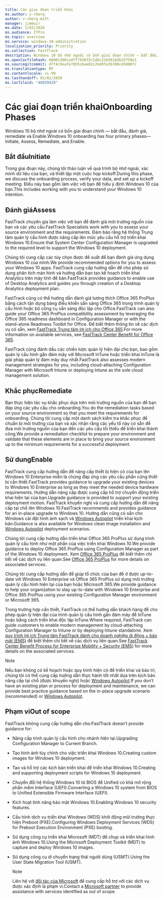 ```yaml
---
title: Các giai đoạn triển khai
ms.author: v-rberg
author: v-rberg-msft
manager: jimmuir
ms.date: 1/03/2020
ms.audience: ITPro
ms.topic: overview
ms.service: windows-10-administration
localization_priority: Priority
ms.collection: FastTrack
description: Windows 10 bộ nhớ ngoài có bốn giai đoạn chính — bắt đầu, đánh giá, remediate và Enable.
ms.openlocfilehash: 60001360ca4ff793033c1dbc21b561bdb25f58e1
ms.sourcegitcommit: d7f4c9eafe7855c6ae02c2bd0fe3b700c458007c
ms.translationtype: MT
ms.contentlocale: vi-VN
ms.lasthandoff: 01/02/2020
ms.locfileid: "40929420"
---
```

# <a name="onboarding-phases"></a><span data-ttu-id="9dde0-103">Các giai đoạn triển khai</span><span class="sxs-lookup"><span data-stu-id="9dde0-103">Onboarding Phases</span></span>

<span data-ttu-id="9dde0-104">Windows 10 bộ nhớ ngoài có bốn giai đoạn chính — bắt đầu, đánh giá, remediate và Enable.</span><span class="sxs-lookup"><span data-stu-id="9dde0-104">Windows 10 onboarding has four primary phases—Initiate, Assess, Remediate, and Enable.</span></span>

## <a name="initiate"></a><span data-ttu-id="9dde0-105">Bắt đầu</span><span class="sxs-lookup"><span data-stu-id="9dde0-105">Initiate</span></span>

<span data-ttu-id="9dde0-106">Trong giai đoạn này, chúng tôi thảo luận về quá trình bộ nhớ ngoài, xác minh dữ liệu của bạn, và thiết lập một cuộc họp kickoff.</span><span class="sxs-lookup"><span data-stu-id="9dde0-106">During this phase, we discuss the onboarding process, verify your data, and set up a kickoff meeting.</span></span> <span data-ttu-id="9dde0-107">Điều này bao gồm làm việc với bạn để hiểu ý định Windows 10 của bạn.</span><span class="sxs-lookup"><span data-stu-id="9dde0-107">This includes working with you to understand your Windows 10 intention.</span></span>

## <a name="assess"></a><span data-ttu-id="9dde0-108">Đánh giá</span><span class="sxs-lookup"><span data-stu-id="9dde0-108">Assess</span></span>

<span data-ttu-id="9dde0-109">FastTrack chuyên gia làm việc với bạn để đánh giá môi trường nguồn của bạn và các yêu cầu.</span><span class="sxs-lookup"><span data-stu-id="9dde0-109">FastTrack Specialists work with you to assess your source environment and the requirements.</span></span> <span data-ttu-id="9dde0-110">Đảm bảo rằng hệ thống Trung tâm quản lý cấu hình được nâng cấp lên mức yêu cầu hỗ trợ triển khai Windows 10.</span><span class="sxs-lookup"><span data-stu-id="9dde0-110">Ensure that System Center Configuration Manager is upgraded to the required level to support the Windows 10 deployment.</span></span> 

<span data-ttu-id="9dde0-111">Chúng tôi cung cấp các tùy chọn được đề xuất để bạn đánh giá ứng dụng Windows 10 của mình.</span><span class="sxs-lookup"><span data-stu-id="9dde0-111">We provide recommended options for you to assess your Windows 10 apps.</span></span> <span data-ttu-id="9dde0-112">FastTrack cung cấp hướng dẫn để cho phép sử dụng phân tích màn hình và hướng dẫn bạn tạo kế hoạch triển khai Analytics trên máy tính để bàn.</span><span class="sxs-lookup"><span data-stu-id="9dde0-112">FastTrack provides guidance to enable use of Desktop Analytics and guides you through creation of a Desktop Analytics deployment plan.</span></span>

<span data-ttu-id="9dde0-113">FastTrack cũng có thể hướng dẫn đánh giá tương thích Office 365 ProPlus bằng cách tận dụng bảng điều khiển sẵn sàng Office 365 trong trình quản lý cấu hình hoặc bộ công cụ sẵn sàng độc lập cho Office.</span><span class="sxs-lookup"><span data-stu-id="9dde0-113">FastTrack can also guide your Office 365 ProPlus compatibility assessment by leveraging the Office 365 readiness dashboard in Configuration Manager or with the stand-alone Readiness Toolkit for Office.</span></span> <span data-ttu-id="9dde0-114">Để biết thêm thông tin về các dịch vụ có sẵn, xem [FastTrack Trung tâm lợi ích cho Office 365](O365-fasttrack-benefit-for-office-365.md).</span><span class="sxs-lookup"><span data-stu-id="9dde0-114">For more information on available services, see [FastTrack Center Benefit for Office 365](O365-fasttrack-benefit-for-office-365.md).</span></span> 

<span data-ttu-id="9dde0-115">FastTrack cũng đánh dấu các chiến lược quản lý hiện đại cho bạn, bao gồm quản lý cấu hình gắn đám mây với Microsoft InTune hoặc triển khai InTune là giải pháp quản lý đám mây duy nhất.</span><span class="sxs-lookup"><span data-stu-id="9dde0-115">FastTrack also assesses modern management strategies for you, including cloud-attaching Configuration Manager with Microsoft Intune or deploying Intune as the sole cloud management solution.</span></span>

## <a name="remediate"></a><span data-ttu-id="9dde0-116">Khắc phục</span><span class="sxs-lookup"><span data-stu-id="9dde0-116">Remediate</span></span>

<span data-ttu-id="9dde0-117">Bạn thực hiện tác vụ khắc phục dựa trên môi trường nguồn của bạn để bạn đáp ứng các yêu cầu cho onboarding.</span><span class="sxs-lookup"><span data-stu-id="9dde0-117">You do the remediation tasks based on your source environment so that you meet the requirements for onboarding.</span></span> <span data-ttu-id="9dde0-118">Chúng tôi cung cấp một danh sách kiểm tra khắc phục để chuẩn bị môi trường của bạn và xác nhận rằng các yếu tố này có sẵn để đưa môi trường nguồn của bạn đến các yêu cầu tối thiểu để triển khai thành công.</span><span class="sxs-lookup"><span data-stu-id="9dde0-118">We provide a remediation checklist to prepare your environment and validate that these elements are in place to bring your source environment up to the minimum requirements for a successful deployment.</span></span> 

## <a name="enable"></a><span data-ttu-id="9dde0-119">Sử dung</span><span class="sxs-lookup"><span data-stu-id="9dde0-119">Enable</span></span>

<span data-ttu-id="9dde0-120">FastTrack cung cấp hướng dẫn để nâng cấp thiết bị hiện có của bạn lên Windows 10 Enterprise miễn là chúng đáp ứng các yêu cầu phần cứng thiết bị cần thiết.</span><span class="sxs-lookup"><span data-stu-id="9dde0-120">FastTrack provides guidance to upgrade your existing devices to Windows 10 Enterprise as long as they meet the needed device hardware requirements.</span></span> <span data-ttu-id="9dde0-121">Hướng dẫn nâng cấp được cung cấp hỗ trợ chuyển động triển khai hiện tại của bạn.</span><span class="sxs-lookup"><span data-stu-id="9dde0-121">Upgrade guidance is provided to support your existing deployment motion.</span></span> <span data-ttu-id="9dde0-122">FastTrack khuyến nghị và cung cấp hướng dẫn để nâng cấp tại chỗ lên Windows 10.</span><span class="sxs-lookup"><span data-stu-id="9dde0-122">FastTrack recommends and provides guidance for an in-place upgrade to Windows 10.</span></span> <span data-ttu-id="9dde0-123">Hướng dẫn cũng có sẵn cho Windows cài đặt hình ảnh sạch và [Windows Autopilot](EMS-onboarding-phases.md#windows-autopilot) triển khai kịch bản.</span><span class="sxs-lookup"><span data-stu-id="9dde0-123">Guidance is also available for Windows clean image installation and [Windows Autopilot](EMS-onboarding-phases.md#windows-autopilot) deployment scenarios.</span></span> 

<span data-ttu-id="9dde0-124">Chúng tôi cung cấp hướng dẫn triển khai Office 365 ProPlus sử dụng trình quản lý cấu hình như một phần của việc triển khai Windows 10.</span><span class="sxs-lookup"><span data-stu-id="9dde0-124">We provide guidance to deploy Office 365 ProPlus using Configuration Manager as part of the Windows 10 deployment.</span></span> <span data-ttu-id="9dde0-125">Xem [Office 365 ProPlus](O365-onboarding-and-migration.md#office-365-proplus) để biết thêm chi tiết về các dịch vụ liên quan.</span><span class="sxs-lookup"><span data-stu-id="9dde0-125">See [Office 365 ProPlus](O365-onboarding-and-migration.md#office-365-proplus) for more details on associated services.</span></span>

<span data-ttu-id="9dde0-126">Chúng tôi cung cấp hướng dẫn để giúp tổ chức của bạn để ở được up-to-date với Windows 10 Enterprise và Office 365 ProPlus sử dụng môi trường quản lý cấu hình hiện tại của bạn hoặc Microsoft 365.</span><span class="sxs-lookup"><span data-stu-id="9dde0-126">We provide guidance to help your organization to stay up-to-date with Windows 10 Enterprise and Office 365 ProPlus using your existing Configuration Manager environment or Microsoft 365.</span></span>

<span data-ttu-id="9dde0-127">Trong trường hợp cần thiết, FastTrack có thể hướng dẫn khách hàng để cho phép quản lý hiện đại của trình quản lý cấu hình gắn đám mây để InTune hoặc bằng cách triển khai độc lập InTune.</span><span class="sxs-lookup"><span data-stu-id="9dde0-127">Where required, FastTrack can guide customers to enable modern management by cloud-attaching Configuration Manager to Intune or by deploying Intune standalone.</span></span> <span data-ttu-id="9dde0-128">Xem [quy trình lợi ích Trung tâm FastTrack dành cho doanh nghiệp di động + bảo mật (EMS)](EMS-fasttrack-process.md) để biết thêm chi tiết về các dịch vụ liên quan.</span><span class="sxs-lookup"><span data-stu-id="9dde0-128">See [FastTrack Center Benefit Process for Enterprise Mobility + Security (EMS)](EMS-fasttrack-process.md) for more details on the associated services.</span></span>

> [!NOTE]
> <span data-ttu-id="9dde0-129">Nếu bạn không có kế hoạch hoặc quy trình hiện có để triển khai và bảo trì, chúng tôi có thể cung cấp hướng dẫn thực hành tốt nhất dựa trên kịch bản nâng cấp tại chỗ (được khuyến nghị) hoặc [Windows Autopilot](EMS-onboarding-phases.md#windows-autopilot).</span><span class="sxs-lookup"><span data-stu-id="9dde0-129">If you don’t have an existing plan or process for deployment and maintenance, we can provide best practice guidance based on the in-place upgrade scenario (recommended) or [Windows Autopilot](EMS-onboarding-phases.md#windows-autopilot).</span></span>

## <a name="out-of-scope"></a><span data-ttu-id="9dde0-130">Phạm vi</span><span class="sxs-lookup"><span data-stu-id="9dde0-130">Out of scope</span></span>

<span data-ttu-id="9dde0-131">FastTrack không cung cấp hướng dẫn cho:</span><span class="sxs-lookup"><span data-stu-id="9dde0-131">FastTrack doesn’t provide guidance for:</span></span>

- <span data-ttu-id="9dde0-132">Nâng cấp trình quản lý cấu hình cho nhánh hiện tại.</span><span class="sxs-lookup"><span data-stu-id="9dde0-132">Upgrading Configuration Manager to Current Branch.</span></span>
- <span data-ttu-id="9dde0-133">Tạo hình ảnh tùy chỉnh cho việc triển khai Windows 10.</span><span class="sxs-lookup"><span data-stu-id="9dde0-133">Creating custom images for Windows 10 deployment.</span></span>
- <span data-ttu-id="9dde0-134">Tạo và hỗ trợ các kịch bản triển khai để triển khai Windows 10.</span><span class="sxs-lookup"><span data-stu-id="9dde0-134">Creating and supporting deployment scripts for Windows 10 deployment.</span></span>
- <span data-ttu-id="9dde0-135">Chuyển đổi hệ thống Windows 10 từ BIOS để Unified có khả mở rộng phần mềm Interface (UEFI).</span><span class="sxs-lookup"><span data-stu-id="9dde0-135">Converting a Windows 10 system from BIOS to Unified Extensible Firmware Interface (UEFI).</span></span>
- <span data-ttu-id="9dde0-136">Kích hoạt tính năng bảo mật Windows 10.</span><span class="sxs-lookup"><span data-stu-id="9dde0-136">Enabling Windows 10 security features.</span></span> 
- <span data-ttu-id="9dde0-137">Cấu hình dịch vụ triển khai Windows (WDS) khởi động môi trường thực hiện Preboot (PXE).</span><span class="sxs-lookup"><span data-stu-id="9dde0-137">Configuring Windows Deployment Services (WDS) for Preboot Execution Environment (PXE) booting.</span></span>
- <span data-ttu-id="9dde0-138">Sử dụng công cụ triển khai Microsoft (MDT) để chụp và triển khai hình ảnh Windows 10.</span><span class="sxs-lookup"><span data-stu-id="9dde0-138">Using the Microsoft Deployment Toolkit (MDT) to capture and deploy Windows 10 images.</span></span>
- <span data-ttu-id="9dde0-139">Sử dụng công cụ di chuyển trạng thái người dùng (USMT).</span><span class="sxs-lookup"><span data-stu-id="9dde0-139">Using the User State Migration Tool (USMT).</span></span>

  > [!NOTE]
  > <span data-ttu-id="9dde0-140">Liên hệ với [đối tác của Microsoft](https://go.microsoft.com/fwlink/?linkid=2080150) để cung cấp hỗ trợ với các dịch vụ được xác định là phạm vi.</span><span class="sxs-lookup"><span data-stu-id="9dde0-140">Contact a [Microsoft partner](https://go.microsoft.com/fwlink/?linkid=2080150) to provide assistance with services identified as out of scope.</span></span>

 